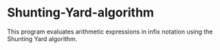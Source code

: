 # Shunting-Yard-algorithm
This program evaluates arithmetic expressions in infix notation using the Shunting Yard algorithm.
